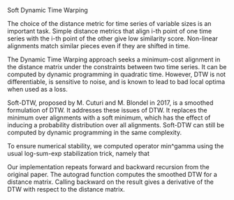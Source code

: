 Soft Dynamic Time Warping

The choice of the distance metric for time series of variable sizes is an important task. Simple distance metrics that align i-th point of one time series with the i-th point of the other give low similarity score. Non-linear alignments match similar pieces even if they are shifted in time.

The Dynamic Time Warping approach seeks a minimum-cost alignment in the distance matrix under the constraints between two time series.  It can be computed by dynamic programming in quadratic time.  However, DTW is not differentiable, is sensitive to noise, and is known to lead to bad local optima when used as a loss.

Soft-DTW, proposed by M. Cuturi and M. Blondel in 2017, is a smoothed formulation of DTW. It addresses these issues of DTW. It replaces the minimum over alignments with a soft minimum, which has the effect of inducing a probability distribution over all alignments. Soft-DTW can still be computed by dynamic programming in the same complexity.

To ensure numerical stability, we computed operator min^gamma using the usual log-sum-exp stabilization trick, namely that

Our implementation repeats forward and backward recursion from the original paper. The autograd function computes the smoothed DTW for a distance matrix. Calling backward on the result gives a derivative of the DTW with respect to the distance matrix.